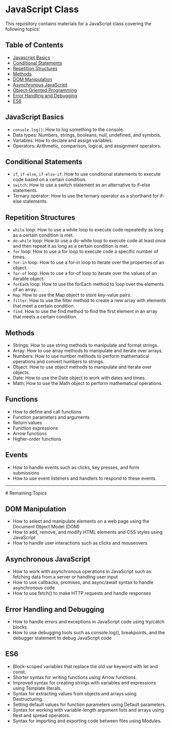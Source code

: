 # JavaScript Class

This repository contains materials for a JavaScript class covering the following topics:

## Table of Contents

- [Javascript Basics](#javascript-basics)
- [Conditional Statements](#conditional-statements)
- [Repetition Structures](#repetition-structures)
- [Methods](#methods)
- [DOM Manipulation](#dom-manipulation)
- [Asynchronous JavaScript](#asynchronous-javascript)
- [Object-Oriented Programming](#object-oriented-programming)
- [Error Handling and Debugging](#error-handling-and-debugging)
- [ES6](#es6)

## JavaScript Basics

- `console.log()`: How to log something to the console.
- Data types: Numbers, strings, booleans, null, undefined, and symbols.
- Variables: How to declare and assign variables.
- Operators: Arithmetic, comparison, logical, and assignment operators.

## Conditional Statements

- `if`, `if-else`, `if-else-if`: How to use conditional statements to execute code based on a certain condition.
- `switch`: How to use a switch statement as an alternative to if-else statements.
- Ternary operator: How to use the ternary operator as a shorthand for if-else statements.

## Repetition Structures

- `while` loop: How to use a while loop to execute code repeatedly as long as a certain condition is met.
- `do-while` loop: How to use a do-while loop to execute code at least once and then repeat it as long as a certain condition is met.
- `for` loop: How to use a for loop to execute code a specific number of times.
- `for-in` loop: How to use a for-in loop to iterate over the properties of an object.
- `for-of` loop: How to use a for-of loop to iterate over the values of an iterable object.
- `forEach` loop: How to use the forEach method to loop over the elements of an array.
- `Map`: How to use the Map object to store key-value pairs.
- `filter`: How to use the filter method to create a new array with elements that meet a certain condition.
- `find`: How to use the find method to find the first element in an array that meets a certain condition.

## Methods

- Strings: How to use string methods to manipulate and format strings.
- Array: How to use array methods to manipulate and iterate over arrays.
- Numbers: How to use number methods to perform mathematical operations and convert numbers to strings.
- Object: How to use object methods to manipulate and iterate over objects.
- Date: How to use the Date object to work with dates and times.
- Math: How to use the Math object to perform mathematical operations.

## Functions

- How to define and call functions
- Function parameters and arguments
- Return values
- Function expressions
- Arrow functions
- Higher-order functions

## Events

- How to handle events such as clicks, key presses, and form submissions
- How to use event listeners and handlers to respond to these events.

<hr/>
# Remaining Topics

## DOM Manipulation

- How to select and manipulate elements on a web page using the Document Object Model (DOM)
- How to add, remove, and modify HTML elements and CSS styles using JavaScript
- How to handle user interactions such as clicks and mouseovers

## Asynchronous JavaScript

- How to work with asynchronous operations in JavaScript such as fetching data from a server or handling user input
- How to use callbacks, promises, and async/await syntax to handle asynchronous code
- How to use fetch() to make HTTP requests and handle responses

## Error Handling and Debugging
- How to handle errors and exceptions in JavaScript code using try/catch blocks
- How to use debugging tools such as console.log(), breakpoints, and the debugger statement to debug JavaScript code

## ES6
- Block-scoped variables that replace the old var keyword with let and const.
- Shorter syntax for writing functions using Arrow functions.
- Improved syntax for creating strings with variables and expressions using Template literals.
- Syntax for extracting values from objects and arrays using Destructuring.
- Setting default values for function parameters using Default parameters.
- Syntax for working with variable-length argument lists and arrays using Rest and spread operators.
- Syntax for importing and exporting code between files using Modules.


